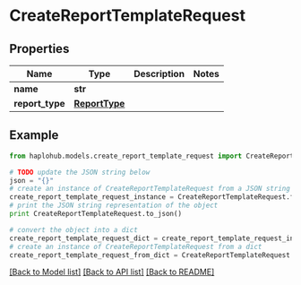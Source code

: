 # CreateReportTemplateRequest


## Properties
Name | Type | Description | Notes
------------ | ------------- | ------------- | -------------
**name** | **str** |  | 
**report_type** | [**ReportType**](ReportType.md) |  | 

## Example

```python
from haplohub.models.create_report_template_request import CreateReportTemplateRequest

# TODO update the JSON string below
json = "{}"
# create an instance of CreateReportTemplateRequest from a JSON string
create_report_template_request_instance = CreateReportTemplateRequest.from_json(json)
# print the JSON string representation of the object
print CreateReportTemplateRequest.to_json()

# convert the object into a dict
create_report_template_request_dict = create_report_template_request_instance.to_dict()
# create an instance of CreateReportTemplateRequest from a dict
create_report_template_request_from_dict = CreateReportTemplateRequest.from_dict(create_report_template_request_dict)
```
[[Back to Model list]](../README.md#documentation-for-models) [[Back to API list]](../README.md#documentation-for-api-endpoints) [[Back to README]](../README.md)


